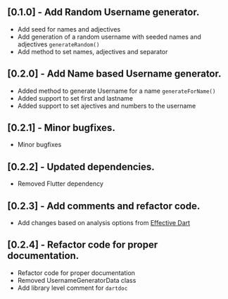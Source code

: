 ## [0.1.0] - Add Random Username generator.

* Add seed for names and adjectives
* Add generation of a random username with seeded names and adjectives `generateRandom()`
* Add method to set names, adjectives and separator

## [0.2.0] - Add Name based Username generator.

* Added method to generate Username for a name `generateForName()`
* Added support to set first and lastname
* Added support to set ajectives and numbers to the username

## [0.2.1] - Minor bugfixes.

* Minor bugfixes

## [0.2.2] - Updated dependencies.

* Removed Flutter dependency

## [0.2.3] - Add comments and refactor code.

* Add changes based on analysis options from [Effective Dart](https://dart.dev/guides/language/effective-dart)

## [0.2.4] - Refactor code for proper documentation.

* Refactor code for proper documentation
* Removed UsernameGeneratorData class
* Add library level comment for `dartdoc`
